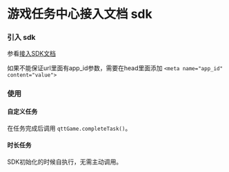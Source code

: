 # 游戏任务中心接入文档 sdk

### 引入 sdk

参看[接入SDK文档](./SDK接入步骤.md#引入_sdk)

如果不能保证url里面有app_id参数，需要在head里面添加
`<meta name="app_id" content="value">`

### 使用

#### 自定义任务

在任务完成后调用 `qttGame.completeTask()`。

#### 时长任务

SDK初始化的时候自执行，无需主动调用。
